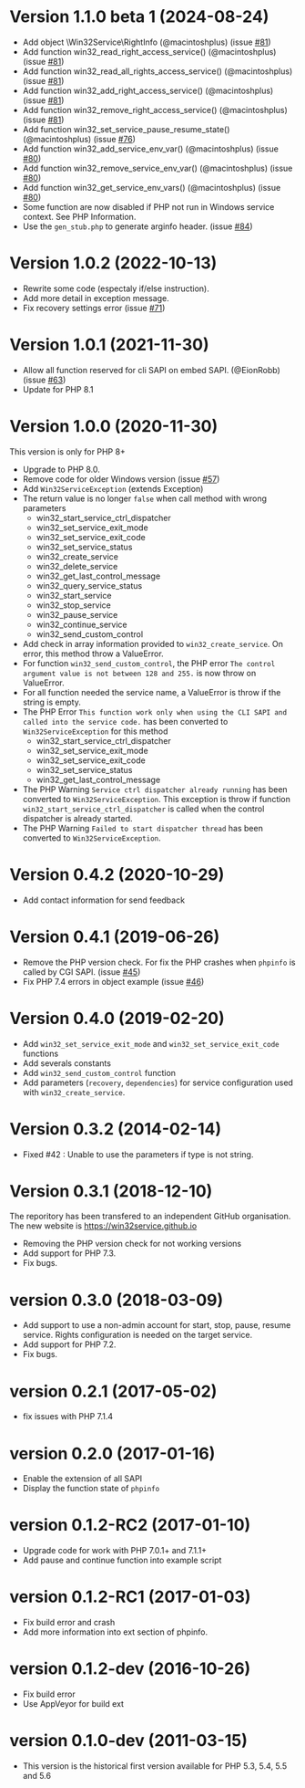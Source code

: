 # Version 1.1.0 beta 1 (2024-08-24)

* Add object \Win32Service\RightInfo (@macintoshplus) (issue [#81](https://github.com/win32service/win32service/issues/81))
* Add function win32_read_right_access_service() (@macintoshplus) (issue [#81](https://github.com/win32service/win32service/issues/81))
* Add function win32_read_all_rights_access_service() (@macintoshplus) (issue [#81](https://github.com/win32service/win32service/issues/81))
* Add function win32_add_right_access_service() (@macintoshplus) (issue [#81](https://github.com/win32service/win32service/issues/81))
* Add function win32_remove_right_access_service() (@macintoshplus) (issue [#81](https://github.com/win32service/win32service/issues/81))
* Add function win32_set_service_pause_resume_state() (@macintoshplus) (issue [#76](https://github.com/win32service/win32service/issues/76))
* Add function win32_add_service_env_var() (@macintoshplus) (issue [#80](https://github.com/win32service/win32service/issues/80))
* Add function win32_remove_service_env_var() (@macintoshplus) (issue [#80](https://github.com/win32service/win32service/issues/80))
* Add function win32_get_service_env_vars() (@macintoshplus) (issue [#80](https://github.com/win32service/win32service/issues/80))
* Some function are now disabled if PHP not run in Windows service context. See PHP Information.
* Use the `gen_stub.php` to generate arginfo header. (issue [#84](https://github.com/win32service/win32service/issues/84))


# Version 1.0.2 (2022-10-13)

* Rewrite some code (espectaly if/else instruction).
* Add more detail in exception message.
* Fix recovery settings error (issue [#71](https://github.com/win32service/win32service/issues/71))

# Version 1.0.1 (2021-11-30)

* Allow all function reserved for cli SAPI on embed SAPI. (@EionRobb) (issue [#63](https://github.com/win32service/win32service/issues/63))
* Update for PHP 8.1

# Version 1.0.0 (2020-11-30)

This version is only for PHP 8+

* Upgrade to PHP 8.0.
* Remove code for older Windows version (issue [#57](https://github.com/win32service/win32service/issues/57))
* Add `Win32ServiceException` (extends Exception)
* The return value is no longer `false` when call method with wrong parameters
    * win32_start_service_ctrl_dispatcher
    * win32_set_service_exit_mode
    * win32_set_service_exit_code
    * win32_set_service_status
    * win32_create_service
    * win32_delete_service
    * win32_get_last_control_message
    * win32_query_service_status
    * win32_start_service
    * win32_stop_service
    * win32_pause_service
    * win32_continue_service
    * win32_send_custom_control
* Add check in array information provided to `win32_create_service`. On error, this method throw a ValueError.
* For function `win32_send_custom_control`, the PHP error `The control argument value is not between 128 and 255.` is now throw on ValueError.
* For all function needed the service name, a ValueError is throw if the string is empty.
* The PHP Error `This function work only when using the CLI SAPI and called into the service code.` has been converted to `Win32ServiceException` for this method
    * win32_start_service_ctrl_dispatcher
    * win32_set_service_exit_mode
    * win32_set_service_exit_code
    * win32_set_service_status
    * win32_get_last_control_message
* The PHP Warning `Service ctrl dispatcher already running` has been converted to `Win32ServiceException`.
  This exception is throw if function `win32_start_service_ctrl_dispatcher` is called when the control dispatcher is already started.
* The PHP Warning `Failed to start dispatcher thread` has been converted to `Win32ServiceException`.


# Version 0.4.2 (2020-10-29)

* Add contact information for send feedback


# Version 0.4.1 (2019-06-26)

* Remove the PHP version check. For fix the PHP crashes when `phpinfo` is called by CGI SAPI. (issue [#45](https://github.com/win32service/win32service/issues/45))
* Fix PHP 7.4 errors in object example  (issue [#46](https://github.com/win32service/win32service/issues/46))

# Version 0.4.0 (2019-02-20)

* Add `win32_set_service_exit_mode` and `win32_set_service_exit_code` functions
* Add severals constants
* Add `win32_send_custom_control` function
* Add parameters (`recovery`, `dependencies`) for service configuration used with `win32_create_service`.

# Version 0.3.2 (2014-02-14)

* Fixed #42 : Unable to use the parameters if type is not string.

# Version 0.3.1 (2018-12-10)

The reporitory has been transfered to an independent GitHub organisation.
The new website is https://win32service.github.io

* Removing the PHP version check for not working versions
* Add support for PHP 7.3.
* Fix bugs.

# version 0.3.0 (2018-03-09)

* Add support to use a non-admin account for start, stop, pause, resume service. Rights configuration is needed on the target service.
* Add support for PHP 7.2.
* Fix bugs.

# version 0.2.1 (2017-05-02)

* fix issues with PHP 7.1.4

# version 0.2.0 (2017-01-16)

* Enable the extension of all SAPI
* Display the function state of `phpinfo`

# version 0.1.2-RC2 (2017-01-10)

* Upgrade code for work with PHP 7.0.1+ and 7.1.1+
* Add pause and continue function into example script

# version 0.1.2-RC1 (2017-01-03)

* Fix build error and crash
* Add more information into ext section of phpinfo.

# version 0.1.2-dev (2016-10-26)

* Fix build error
* Use AppVeyor for build ext

# version 0.1.0-dev (2011-03-15)

* This version is the historical first version available for PHP 5.3, 5.4, 5.5 and 5.6

